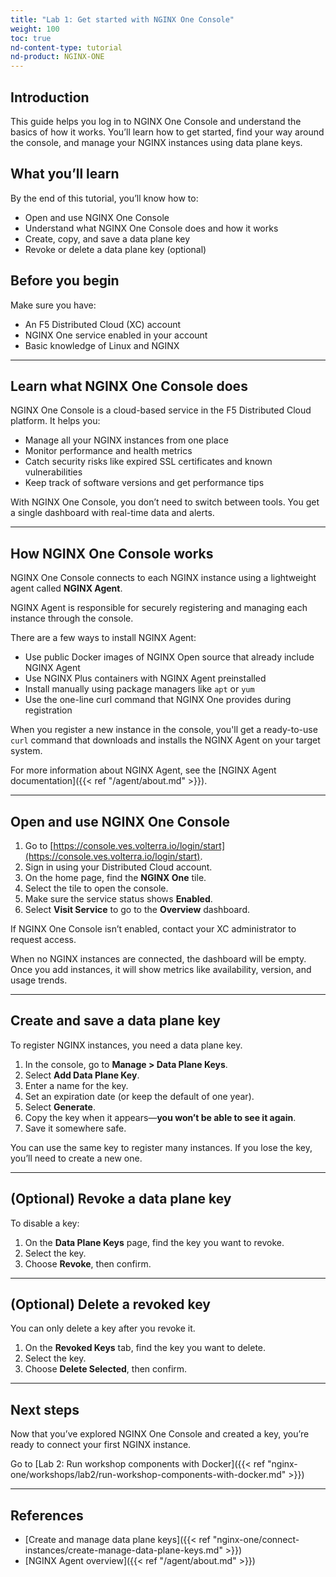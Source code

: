 ```yaml
---
title: "Lab 1: Get started with NGINX One Console"
weight: 100
toc: true
nd-content-type: tutorial
nd-product: NGINX-ONE
---
```


## Introduction

This guide helps you log in to NGINX One Console and understand the basics of how it works. You’ll learn how to get started, find your way around the console, and manage your NGINX instances using data plane keys.

## What you’ll learn

By the end of this tutorial, you’ll know how to:

- Open and use NGINX One Console
- Understand what NGINX One Console does and how it works
- Create, copy, and save a data plane key
- Revoke or delete a data plane key (optional)

## Before you begin

Make sure you have:

- An F5 Distributed Cloud (XC) account
- NGINX One service enabled in your account
- Basic knowledge of Linux and NGINX

---

## Learn what NGINX One Console does

NGINX One Console is a cloud-based service in the F5 Distributed Cloud platform. It helps you:

- Manage all your NGINX instances from one place
- Monitor performance and health metrics
- Catch security risks like expired SSL certificates and known vulnerabilities
- Keep track of software versions and get performance tips

With NGINX One Console, you don’t need to switch between tools. You get a single dashboard with real-time data and alerts.

---

## How NGINX One Console works

NGINX One Console connects to each NGINX instance using a lightweight agent called **NGINX Agent**.

NGINX Agent is responsible for securely registering and managing each instance through the console.

There are a few ways to install NGINX Agent:

- Use public Docker images of NGINX Open source that already include NGINX Agent
- Use NGINX Plus containers with NGINX Agent preinstalled
- Install manually using package managers like `apt` or `yum`
- Use the one-line curl command that NGINX One provides during registration

When you register a new instance in the console, you'll get a ready-to-use `curl` command that downloads and installs the NGINX Agent on your target system.

For more information about NGINX Agent, see the [NGINX Agent documentation]({{< ref "/agent/about.md" >}}).

---

## Open and use NGINX One Console

1. Go to [https://console.ves.volterra.io/login/start](https://console.ves.volterra.io/login/start).
2. Sign in using your Distributed Cloud account.
3. On the home page, find the **NGINX One** tile.
4. Select the tile to open the console.
5. Make sure the service status shows **Enabled**.
6. Select **Visit Service** to go to the **Overview** dashboard.

If NGINX One Console isn’t enabled, contact your XC administrator to request access.

When no NGINX instances are connected, the dashboard will be empty. Once you add instances, it will show metrics like availability, version, and usage trends.

---

## Create and save a data plane key

To register NGINX instances, you need a data plane key.

1. In the console, go to **Manage > Data Plane Keys**.
2. Select **Add Data Plane Key**.
3. Enter a name for the key.
4. Set an expiration date (or keep the default of one year).
5. Select **Generate**.
6. Copy the key when it appears—**you won’t be able to see it again**.
7. Save it somewhere safe.

You can use the same key to register many instances. If you lose the key, you’ll need to create a new one.

---

## (Optional) Revoke a data plane key

To disable a key:

1. On the **Data Plane Keys** page, find the key you want to revoke.
2. Select the key.
3. Choose **Revoke**, then confirm.

---

## (Optional) Delete a revoked key

You can only delete a key after you revoke it.

1. On the **Revoked Keys** tab, find the key you want to delete.
2. Select the key.
3. Choose **Delete Selected**, then confirm.

---

## Next steps

Now that you’ve explored NGINX One Console and created a key, you’re ready to connect your first NGINX instance.

Go to [Lab 2: Run workshop components with Docker]({{< ref "nginx-one/workshops/lab2/run-workshop-components-with-docker.md" >}})

---

## References

- [Create and manage data plane keys]({{< ref "nginx-one/connect-instances/create-manage-data-plane-keys.md" >}})
- [NGINX Agent overview]({{< ref "/agent/about.md" >}})